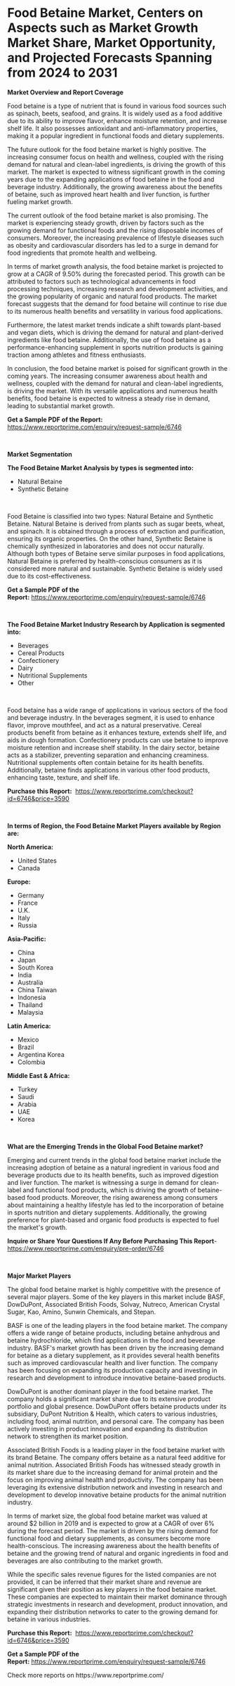 <p><h1>Food Betaine Market, Centers on Aspects such as Market Growth Market Share, Market Opportunity, and Projected Forecasts Spanning from 2024 to 2031</h1></p><p><strong>Market Overview and Report Coverage</strong></p>
<p><p>Food betaine is a type of nutrient that is found in various food sources such as spinach, beets, seafood, and grains. It is widely used as a food additive due to its ability to improve flavor, enhance moisture retention, and increase shelf life. It also possesses antioxidant and anti-inflammatory properties, making it a popular ingredient in functional foods and dietary supplements.</p><p>The future outlook for the food betaine market is highly positive. The increasing consumer focus on health and wellness, coupled with the rising demand for natural and clean-label ingredients, is driving the growth of this market. The market is expected to witness significant growth in the coming years due to the expanding applications of food betaine in the food and beverage industry. Additionally, the growing awareness about the benefits of betaine, such as improved heart health and liver function, is further fueling market growth.</p><p>The current outlook of the food betaine market is also promising. The market is experiencing steady growth, driven by factors such as the growing demand for functional foods and the rising disposable incomes of consumers. Moreover, the increasing prevalence of lifestyle diseases such as obesity and cardiovascular disorders has led to a surge in demand for food ingredients that promote health and wellbeing.</p><p>In terms of market growth analysis, the food betaine market is projected to grow at a CAGR of 9.50% during the forecasted period. This growth can be attributed to factors such as technological advancements in food processing techniques, increasing research and development activities, and the growing popularity of organic and natural food products. The market forecast suggests that the demand for food betaine will continue to rise due to its numerous health benefits and versatility in various food applications.</p><p>Furthermore, the latest market trends indicate a shift towards plant-based and vegan diets, which is driving the demand for natural and plant-derived ingredients like food betaine. Additionally, the use of food betaine as a performance-enhancing supplement in sports nutrition products is gaining traction among athletes and fitness enthusiasts.</p><p>In conclusion, the food betaine market is poised for significant growth in the coming years. The increasing consumer awareness about health and wellness, coupled with the demand for natural and clean-label ingredients, is driving the market. With its versatile applications and numerous health benefits, food betaine is expected to witness a steady rise in demand, leading to substantial market growth.</p></p>
<p><strong>Get a Sample PDF of the Report:</strong> <a href="https://www.reportprime.com/enquiry/request-sample/6746">https://www.reportprime.com/enquiry/request-sample/6746</a></p>
<p>&nbsp;</p>
<p><strong>Market Segmentation</strong></p>
<p><strong>The Food Betaine Market Analysis by types is segmented into:</strong></p>
<p><ul><li>Natural Betaine</li><li>Synthetic Betaine</li></ul></p>
<p>&nbsp;</p>
<p><p>Food Betaine is classified into two types: Natural Betaine and Synthetic Betaine. Natural Betaine is derived from plants such as sugar beets, wheat, and spinach. It is obtained through a process of extraction and purification, ensuring its organic properties. On the other hand, Synthetic Betaine is chemically synthesized in laboratories and does not occur naturally. Although both types of Betaine serve similar purposes in food applications, Natural Betaine is preferred by health-conscious consumers as it is considered more natural and sustainable. Synthetic Betaine is widely used due to its cost-effectiveness.</p></p>
<p><strong>Get a Sample PDF of the Report:</strong>&nbsp;<a href="https://www.reportprime.com/enquiry/request-sample/6746">https://www.reportprime.com/enquiry/request-sample/6746</a></p>
<p>&nbsp;</p>
<p><strong>The Food Betaine Market Industry Research by Application is segmented into:</strong></p>
<p><ul><li>Beverages</li><li>Cereal Products</li><li>Confectionery</li><li>Dairy</li><li>Nutritional Supplements</li><li>Other</li></ul></p>
<p>&nbsp;</p>
<p><p>Food betaine has a wide range of applications in various sectors of the food and beverage industry. In the beverages segment, it is used to enhance flavor, improve mouthfeel, and act as a natural preservative. Cereal products benefit from betaine as it enhances texture, extends shelf life, and aids in dough formation. Confectionery products can use betaine to improve moisture retention and increase shelf stability. In the dairy sector, betaine acts as a stabilizer, preventing separation and enhancing creaminess. Nutritional supplements often contain betaine for its health benefits. Additionally, betaine finds applications in various other food products, enhancing taste, texture, and shelf life.</p></p>
<p><strong>Purchase this Report:</strong>&nbsp; <a href="https://www.reportprime.com/checkout?id=6746&price=3590">https://www.reportprime.com/checkout?id=6746&price=3590</a></p>
<p>&nbsp;</p>
<p><strong>In terms of Region, the Food Betaine Market Players available by Region are:</strong></p>
<p>
    <p> <strong> North America: </strong>
        <ul>
            <li>United States</li>
            <li>Canada</li>
        </ul>
        </p> 
    <p> <strong> Europe: </strong>
        <ul>
            <li>Germany</li>
            <li>France</li>
            <li>U.K.</li>
            <li>Italy</li>
            <li>Russia</li>
        </ul>
        </p> 
    <p> <strong> Asia-Pacific: </strong>
        <ul>
            <li>China</li>
            <li>Japan</li>
            <li>South Korea</li>
            <li>India</li>
            <li>Australia</li>
            <li>China Taiwan</li>
            <li>Indonesia</li>
            <li>Thailand</li>
            <li>Malaysia</li>
        </ul>
        </p> 
    <p> <strong> Latin America: </strong>
        <ul>
            <li>Mexico</li>
            <li>Brazil</li>
            <li>Argentina Korea</li>
            <li>Colombia</li>
        </ul>
        </p> 
    <p> <strong> Middle East & Africa: </strong>
        <ul>
            <li>Turkey</li>
            <li>Saudi</li>
            <li>Arabia</li>
            <li>UAE</li>
            <li>Korea</li>
        </ul>
    </p>
    </p>
<p>&nbsp;</p>
<p><strong>What are the Emerging Trends in the Global Food Betaine market?</strong></p>
<p><p>Emerging and current trends in the global food betaine market include the increasing adoption of betaine as a natural ingredient in various food and beverage products due to its health benefits, such as improved digestion and liver function. The market is witnessing a surge in demand for clean-label and functional food products, which is driving the growth of betaine-based food products. Moreover, the rising awareness among consumers about maintaining a healthy lifestyle has led to the incorporation of betaine in sports nutrition and dietary supplements. Additionally, the growing preference for plant-based and organic food products is expected to fuel the market's growth.</p></p>
<p><strong>Inquire or Share Your Questions If Any Before Purchasing This Report</strong>- <a href="https://www.reportprime.com/enquiry/pre-order/6746">https://www.reportprime.com/enquiry/pre-order/6746</a></p>
<p>&nbsp;</p>
<p><strong>Major Market Players</strong></p>
<p><p>The global food betaine market is highly competitive with the presence of several major players. Some of the key players in this market include BASF, DowDuPont, Associated British Foods, Solvay, Nutreco, American Crystal Sugar, Kao, Amino, Sunwin Chemicals, and Stepan.</p><p>BASF is one of the leading players in the food betaine market. The company offers a wide range of betaine products, including betaine anhydrous and betaine hydrochloride, which find applications in the food and beverage industry. BASF's market growth has been driven by the increasing demand for betaine as a dietary supplement, as it provides several health benefits such as improved cardiovascular health and liver function. The company has been focusing on expanding its production capacity and investing in research and development to introduce innovative betaine-based products.</p><p>DowDuPont is another dominant player in the food betaine market. The company holds a significant market share due to its extensive product portfolio and global presence. DowDuPont offers betaine products under its subsidiary, DuPont Nutrition & Health, which caters to various industries, including food, animal nutrition, and personal care. The company has been actively investing in product innovation and expanding its distribution network to strengthen its market position.</p><p>Associated British Foods is a leading player in the food betaine market with its brand Betaine. The company offers betaine as a natural feed additive for animal nutrition. Associated British Foods has witnessed steady growth in its market share due to the increasing demand for animal protein and the focus on improving animal health and productivity. The company has been leveraging its extensive distribution network and investing in research and development to develop innovative betaine products for the animal nutrition industry.</p><p>In terms of market size, the global food betaine market was valued at around $2 billion in 2019 and is expected to grow at a CAGR of over 6% during the forecast period. The market is driven by the rising demand for functional food and dietary supplements, as consumers become more health-conscious. The increasing awareness about the health benefits of betaine and the growing trend of natural and organic ingredients in food and beverages are also contributing to the market growth.</p><p>While the specific sales revenue figures for the listed companies are not provided, it can be inferred that their market share and revenue are significant given their position as key players in the food betaine market. These companies are expected to maintain their market dominance through strategic investments in research and development, product innovation, and expanding their distribution networks to cater to the growing demand for betaine in various industries.</p></p>
<p><strong>Purchase this Report:</strong>&nbsp;&nbsp;<a href="https://www.reportprime.com/checkout?id=6746&price=3590">https://www.reportprime.com/checkout?id=6746&price=3590</a></p>
<p></p>
<p><strong>Get a Sample PDF of the Report:</strong>&nbsp;<a href="https://www.reportprime.com/enquiry/request-sample/6746">https://www.reportprime.com/enquiry/request-sample/6746</a></p>
<p>Check more reports on https://www.reportprime.com/</p>